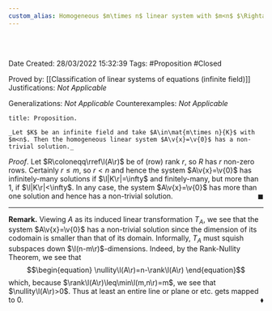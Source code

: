 ```yaml
---
custom_alias: Homogeneous $m\times n$ linear system with $m<n$ $\Rightarrow$ non-trivial solutions
---
```


<br />
<br />

Date Created: 28/03/2022 15:32:39
Tags: #Proposition #Closed

Proved by: [[Classification of linear systems of equations (infinite field)]]
Justifications: _Not Applicable_

Generalizations: _Not Applicable_
Counterexamples: _Not Applicable_

``` ad-Proposition
title: Proposition.

_Let $K$ be an infinite field and take $A\in\mat{m\times n}{K}$ with $m<n$. Then the homogeneous linear system $A\v{x}=\v{0}$ has a non-trivial solution._

```

_Proof_. Let $R\coloneqq\rref\l(A\r)$ be of (row) rank $r$, so $R$ has $r$ non-zero rows. Certainly $r\leq m$, so $r<n$ and hence the system $A\v{x}=\v{0}$ has infinitely-many solutions if $\l|K\r|=\infty$ and finitely-many, but more than $1$, if $\l|K\r|<\infty$. In any case, the system $A\v{x}=\v{0}$ has more than one solution and hence has a non-trivial solution.<span style="float:right;">$\blacksquare$</span>

---

**Remark.** Viewing $A$ as its induced linear transformation $T_A$, we see that the system $A\v{x}=\v{0}$ has a non-trivial solution since the dimension of its codomain is smaller than that of its domain. Informally, $T_A$ must squish subspaces down $\l(n-m\r)$-dimensions. Indeed, by the Rank-Nullity Theorem, we see that
$$\begin{equation}
    \nullity\l(A\r)=n-\rank\l(A\r)
\end{equation}$$
which, because $\rank\l(A\r)\leq\min\l(m,n\r)=m$, we see that $\nullity\l(A\r)>0$. Thus at least an entire line or plane or etc. gets mapped to $0$.<span style="float:right;">$\blacklozenge$</span>
